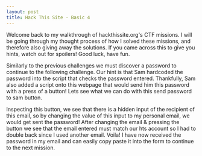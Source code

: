 ```yaml
---
layout: post
title: Hack This Site - Basic 4
---
```


Welcome back to my walkthrough of hackthissite.org's CTF missions. I will be going through my thought process of how I solved these missions, and therefore also giving away the solutions. If you came across this to give you hints, watch out for spoilers! Good luck, have fun.

Similarly to the previous challenges we must discover a password to continue to the following challenge. Our hint is that Sam hardcoded the password into the script that checks the password entered. Thankfully, Sam also added a script onto this webpage that would send him this password with a press of a button! Lets see what we can do with this send password to sam button.

Inspecting this button, we see that there is a hidden input of the recipient of this email, so by changing the value of this input to my personal email, we would get sent the password! After changing the email & pressing the button we see that the email entered must match our hts account so I had to double back since I used another email. Voila! I have now received the password in my email and can easily copy paste it into the form to continue to the next mission.